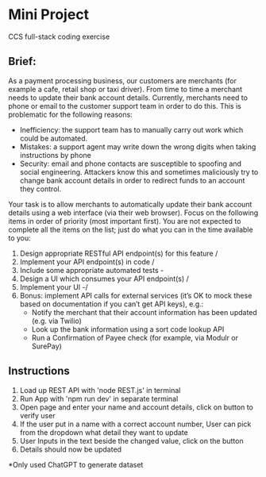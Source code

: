 # Mini Project
 CCS full-stack coding exercise

## Brief:
As a payment processing business, our customers are merchants (for example a cafe, retail shop or taxi driver). From time to time a merchant needs to update their bank account details. Currently, merchants need to phone or email to the customer support team in order to do this. This is problematic for the following reasons:

- Inefficiency: the support team has to manually carry out work which could be automated.
- Mistakes: a support agent may write down the wrong digits when taking instructions by phone
- Security: email and phone contacts are susceptible to spoofing and social engineering. Attackers know this and sometimes maliciously try to change bank account details in order to redirect funds to an account they control.

Your task is to allow merchants to automatically update their bank account details using a web interface (via their web browser). Focus on the following items in order of priority (most important first). You are not expected to complete all the items on the list; just do what you can in the time available to you:

1. Design appropriate RESTful API endpoint(s) for this feature /
2. Implement your API endpoint(s) in code /
3. Include some appropriate automated tests -
4. Design a UI which consumes your API endpoint(s) /
5. Implement your UI -/
6. Bonus: implement API calls for external services (it’s OK to mock these based on documentation if you can’t get API keys), e.g.:
    - Notify the merchant that their account information has been updated (e.g. via Twilio)
    - Look up the bank information using a sort code lookup API
    - Run a Confirmation of Payee check (for example, via Modulr or SurePay)

## Instructions
1. Load up REST API with 'node REST.js' in terminal
2. Run App with 'npm run dev' in separate terminal
3. Open page and enter your name and account details, click on button to verify user
4. If the user put in a name with a correct account number, User can pick from the dropdown what detail they want to update
5. User Inputs in the text beside the changed value, click on the button
6. Details should now be updated

*Only used ChatGPT to generate dataset
